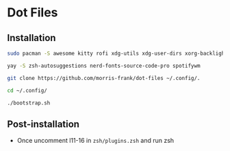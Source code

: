 # Dot Files

## Installation

```bash
sudo pacman -S awesome kitty rofi xdg-utils xdg-user-dirs xorg-backlight xbindkeys zplug

yay -S zsh-autosuggestions nerd-fonts-source-code-pro spotifywm

git clone https://github.com/morris-frank/dot-files ~/.config/.

cd ~/.config/

./bootstrap.sh
```

## Post-installation

- Once uncomment l11-16  in `zsh/plugins.zsh` and run zsh

